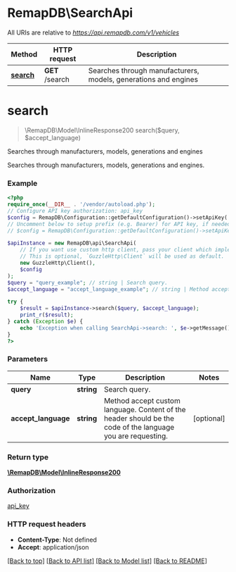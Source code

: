# RemapDB\SearchApi

All URIs are relative to *https://api.remapdb.com/v1/vehicles*

Method | HTTP request | Description
------------- | ------------- | -------------
[**search**](SearchApi.md#search) | **GET** /search | Searches through manufacturers, models, generations and engines

# **search**
> \RemapDB\Model\InlineResponse200 search($query, $accept_language)

Searches through manufacturers, models, generations and engines

Searches through manufacturers, models, generations and engines.

### Example
```php
<?php
require_once(__DIR__ . '/vendor/autoload.php');
// Configure API key authorization: api_key
$config = RemapDB\Configuration::getDefaultConfiguration()->setApiKey('x-api-key', 'YOUR_API_KEY');
// Uncomment below to setup prefix (e.g. Bearer) for API key, if needed
// $config = RemapDB\Configuration::getDefaultConfiguration()->setApiKeyPrefix('x-api-key', 'Bearer');

$apiInstance = new RemapDB\api\SearchApi(
    // If you want use custom http client, pass your client which implements `GuzzleHttp\ClientInterface`.
    // This is optional, `GuzzleHttp\Client` will be used as default.
    new GuzzleHttp\Client(),
    $config
);
$query = "query_example"; // string | Search query.
$accept_language = "accept_language_example"; // string | Method accept custom language. Content of the header should be the code of the language you are requesting.

try {
    $result = $apiInstance->search($query, $accept_language);
    print_r($result);
} catch (Exception $e) {
    echo 'Exception when calling SearchApi->search: ', $e->getMessage(), PHP_EOL;
}
?>
```

### Parameters

Name | Type | Description  | Notes
------------- | ------------- | ------------- | -------------
 **query** | **string**| Search query. |
 **accept_language** | **string**| Method accept custom language. Content of the header should be the code of the language you are requesting. | [optional]

### Return type

[**\RemapDB\Model\InlineResponse200**](../Model/InlineResponse200.md)

### Authorization

[api_key](../../README.md#api_key)

### HTTP request headers

 - **Content-Type**: Not defined
 - **Accept**: application/json

[[Back to top]](#) [[Back to API list]](../../README.md#documentation-for-api-endpoints) [[Back to Model list]](../../README.md#documentation-for-models) [[Back to README]](../../README.md)

